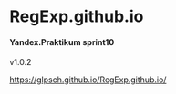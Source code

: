 # RegExp.github.io

#### Yandex.Praktikum sprint10

v1.0.2

https://glpsch.github.io/RegExp.github.io/